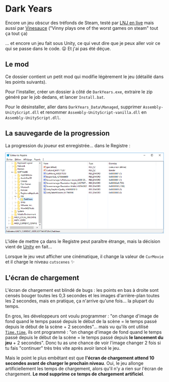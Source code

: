 # Dark Years

Encore un jeu obscur des tréfonds de Steam, testé par [LNJ en live](https://www.youtube.com/watch?v=NK1tQMmu6Og) mais aussi par [Vinesauce](https://www.youtube.com/watch?v=9tsJ_rbXkhM) ("Vinny plays one of the worst games on steam" tout ça tout ça)

... et encore un jeu fait sous Unity, ce qui veut dire que je peux aller voir ce qui se passe dans le code. :stuck_out_tongue: Et j'ai pas été déçue.

## Le mod

Ce dossier contient un petit mod qui modifie légèrement le jeu (détaillé dans les points suivants).

Pour l'installer, créer un dossier à côté de `DarkYears.exe`, extraire le zip généré par le job dedans, et lancer `Install.bat`.

Pour le désinstaller, aller dans `DarkYears_Data\Managed`, supprimer `Assembly-UnityScript.dll` et renommer `Assembly-UnityScript-vanilla.dll` en `Assembly-UnityScript.dll`.

## La sauvegarde de la progression

La progression du joueur est enregistrée... dans le Registre :

![Registre, HKCU\Software\Rsk\DarkYears](images/registre.png)

L'idée de mettre ça dans le Registre peut paraître étrange, mais la décision vient de [Unity](https://docs.unity3d.com/ScriptReference/PlayerPrefs.html) en fait...

Lorsque le jeu veut afficher une cinématique, il change la valeur de `CurMovie` et il charge le niveau `cutscenes` :sparkles:

## L'écran de chargement

L'écran de chargement est blindé de bugs : les points en bas à droite sont censés bouger toutes les 0,3 secondes et les images d'arrière-plan toutes les 2 secondes, mais en pratique, ça n'arrive qu'une fois... la plupart du temps.

En gros, les développeurs ont voulu programmer : "on change d'image de fond quand le temps passé depuis le début de la scène = le temps passé depuis le début de la scène + 2 secondes"... mais vu qu'ils ont utilisé [`Time.time`](https://docs.unity3d.com/ScriptReference/Time-time.html), ils ont programmé :  "on change d'image de fond quand le temps passé depuis le début de la scène = le temps passé depuis **le lancement du jeu** + 2 secondes". Donc tu as une chance de voir l'image changer 2 fois si tu fais "continuer" très très vite après avoir lancé le jeu.

Mais le point le plus embêtant est que **l'écran de chargement attend 10 secondes avant de charger le prochain niveau**. Oui, le jeu allonge artificiellement les temps de chargement, alors qu'il n'y a rien sur l'écran de chargement. **Le mod supprime ce temps de chargement artificiel**.